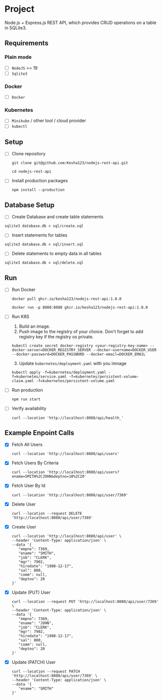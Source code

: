 # Project

Node.js + Express.js REST API, which provides CRUD operations on a table in SQLite3.

## Requirements

### Plain mode
 - [ ] `NodeJS` >= 19
 - [ ] `Sqlite3`

### Docker
- [ ] `Docker`

### Kubernetes
- [ ] `Minikube` / other tool / cloud provider
- [ ] `kubectl`

## Setup
 - [ ] Clone repository
    ```
    git clone git@github.com:Kesha123/nodejs-rest-api.git

    cd nodejs-rest-api
    ```

 - [ ] Install production packages
    ```
    npm install --production
    ```

## Database Setup

- [ ] Create Database and create table statements
```
sqlite3 database.db < sql/create.sql
```

- [ ] Insert statements for tables
```
sqlite3 database.db < sql/insert.sql
```

- [ ] Delete statements to empty data in all tables
```
sqlite3 database.db < sql/delete.sql
```

## Run

 - [ ] Run Docker
    ```
    docker pull ghcr.io/kesha123/nodejs-rest-api:1.0.0
    ```

    ```
    docker run -p 8080:8080 ghcr.io/kesha123/nodejs-rest-api:1.0.0
    ```

 - [ ] Run K8S
      1. Build an image.
      2. Push image to the registry of your choice. Don't forget to add registry key if the registry os private.
      ```
      kubectl create secret docker-registry <your-registry-key-name> --docker-server=DOCKER_REGISTRY_SERVER --docker-username=DOCKER_USER --docker-password=DOCKER_PASSWORD --docker-email=DOCKER_EMAIL
      ```
      3. Update `kubernetes/deployment.yaml` with you imnage
      ```
      kubectl apply -f=kubernetes/deployment.yaml -f=kubernetes/service.yaml -f=kubernetes/persistent-volume-claim.yaml -f=kubernetes/persistent-volume.yaml
      ```


 - [ ] Run production
    ```
    npm run start
    ```

 - [ ] Verify availability
    ```
    curl --location 'http://localhost:8080/api/health_'
    ```

## Example Enpoint Calls
 - [x] Fetch All Users
   ```
   curl --location 'http://localhost:8080/api/users'
   ```

 - [x] Fetch Users By Criteria
   ```
   curl --location 'http://localhost:8080/api/users?ename=SMITH%2CJOHN&deptno=10%2C20'
   ```

 - [x] Fetch User By Id
   ```
   curl --location 'http://localhost:8080/api/user/7369'
   ```

 - [x] Delete User
   ```
   curl --location --request DELETE 'http://localhost:8080/api/user/7369'
   ```

 - [x] Create User
   ```
   curl --location 'http://localhost:8080/api/user' \
   --header 'Content-Type: application/json' \
   --data '{
      "empno": 7369,
      "ename": "SMITH",
      "job": "CLERK",
      "mgr": 7902,
      "hiredate": "1980-12-17",
      "sal": 800,
      "comm": null,
      "deptno": 20
   }'
   ```

 - [x] Update (PUT) User
   ```
   curl --location --request PUT 'http://localhost:8080/api/user/7369' \
   --header 'Content-Type: application/json' \
   --data '{
      "empno": 7369,
      "ename": "JOHN",
      "job": "CLERK",
      "mgr": 7902,
      "hiredate": "1980-12-17",
      "sal": 800,
      "comm": null,
      "deptno": 20
   }'
   ```

 - [x] Update (PATCH) User
   ```
   curl --location --request PATCH 'http://localhost:8080/api/user/7369' \
   --header 'Content-Type: application/json' \
   --data '{
      "ename": "SMITH"
   }'
   ```
